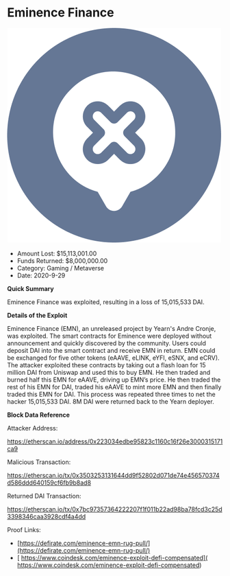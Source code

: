 # Eminence Finance
![Eminence Finance](/rektimages/Eminence-Finance.png)
- Amount Lost: $15,113,001.00
- Funds Returned: $8,000,000.00
- Category: Gaming / Metaverse
- Date: 2020-9-29

**Quick Summary**

Eminence Finance was exploited, resulting in a loss of 15,015,533 DAI.

  


 **Details of the Exploit**

Eminence Finance (EMN), an unreleased project by Yearn's Andre Cronje, was exploited. The smart contracts for Eminence were deployed without announcement and quickly discovered by the community. Users could deposit DAI into the smart contract and receive EMN in return. EMN could be exchanged for five other tokens (eAAVE, eLINK, eYFI, eSNX, and eCRV). The attacker exploited these contracts by taking out a flash loan for 15 million DAI from Uniswap and used this to buy EMN. He then traded and burned half this EMN for eAAVE, driving up EMN’s price. He then traded the rest of his EMN for DAI, traded his eAAVE to mint more EMN and then finally traded this EMN for DAI. This process was repeated three times to net the hacker 15,015,533 DAI. 8M DAI were returned back to the Yearn deployer.

  


 **Block Data Reference**

Attacker Address:

https://etherscan.io/address/0x223034edbe95823c1160c16f26e3000315171ca9

  


Malicious Transaction:

https://etherscan.io/tx/0x3503253131644dd9f52802d071de74e456570374d586ddd640159cf6fb9b8ad8

  


Returned DAI Transaction:

https://etherscan.io/tx/0x7bc97357364222207f1f011b22ad98ba78fcd3c25d3398346caa3928cdf4a4dd


Proof Links:
- [https://defirate.com/eminence-emn-rug-pull/](https://defirate.com/eminence-emn-rug-pull/)
- [ https://www.coindesk.com/eminence-exploit-defi-compensated]( https://www.coindesk.com/eminence-exploit-defi-compensated)


